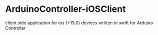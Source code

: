 # ArduinoController-iOSClient
client side application for ios (+13.0) devices written in swift for Arduino Controller
